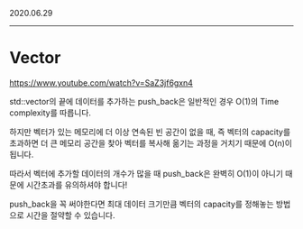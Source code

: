 
2020.06.29   
____________

# Vector


<https://www.youtube.com/watch?v=SaZ3jf6gxn4>

std::vector의 끝에 데이터를 추가하는 push_back은 일반적인 경우 O(1)의 Time complexity를 따릅니다.  

하지만 벡터가 있는 메모리에 더 이상 연속된 빈 공간이 없을 때, 즉 벡터의 capacity를 초과하면 더 큰 메모리 공간을 찾아 벡터를 복사해 옮기는 과정을 거치기 때문에 O(n)이 됩니다.  

따라서 벡터에 추가할 데이터의 개수가 많을 때 push_back은 완벽히 O(1)이 아니기 때문에 시간초과를 유의하셔야 합니다!  

push_back을 꼭 써야한다면 최대 데이터 크기만큼 벡터의 capacity를 정해놓는 방법으로 시간을 절약할 수 있습니다.